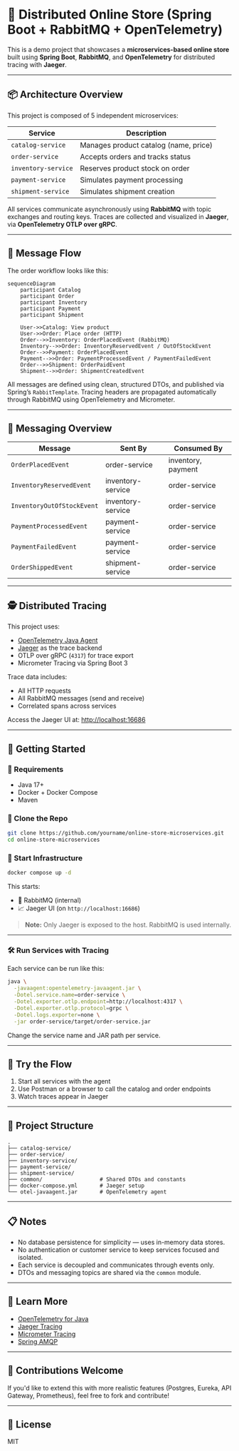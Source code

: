 # 🛒 Distributed Online Store (Spring Boot + RabbitMQ + OpenTelemetry)

This is a demo project that showcases a **microservices-based online store** built using **Spring Boot**, **RabbitMQ**, and **OpenTelemetry** for distributed tracing with **Jaeger**.

---

## 📦 Architecture Overview

This project is composed of 5 independent microservices:

| Service            | Description                                      |
|--------------------|--------------------------------------------------|
| `catalog-service`  | Manages product catalog (name, price)            |
| `order-service`    | Accepts orders and tracks status                 |
| `inventory-service`| Reserves product stock on order                  |
| `payment-service`  | Simulates payment processing                     |
| `shipment-service` | Simulates shipment creation                      |

All services communicate asynchronously using **RabbitMQ** with topic exchanges and routing keys. Traces are collected and visualized in **Jaeger**, via **OpenTelemetry OTLP over gRPC**.

---

## 🧭 Message Flow

The order workflow looks like this:

```mermaid
sequenceDiagram
    participant Catalog
    participant Order
    participant Inventory
    participant Payment
    participant Shipment

    User->>Catalog: View product
    User->>Order: Place order (HTTP)
    Order-->>Inventory: OrderPlacedEvent (RabbitMQ)
    Inventory-->>Order: InventoryReservedEvent / OutOfStockEvent
    Order-->>Payment: OrderPlacedEvent
    Payment-->>Order: PaymentProcessedEvent / PaymentFailedEvent
    Order-->>Shipment: OrderPaidEvent
    Shipment-->>Order: ShipmentCreatedEvent
```

All messages are defined using clean, structured DTOs, and published via Spring’s `RabbitTemplate`. Tracing headers are propagated automatically through RabbitMQ using OpenTelemetry and Micrometer.

---

## 📡 Messaging Overview

| Message                   | Sent By          | Consumed By         |
|---------------------------|------------------|----------------------|
| `OrderPlacedEvent`        | order-service     | inventory, payment   |
| `InventoryReservedEvent`  | inventory-service | order-service        |
| `InventoryOutOfStockEvent`| inventory-service | order-service        |
| `PaymentProcessedEvent`   | payment-service   | order-service        |
| `PaymentFailedEvent`      | payment-service   | order-service        |
| `OrderShippedEvent`       | shipment-service  | order-service        |

---

## 🕵️ Distributed Tracing

This project uses:

- [OpenTelemetry Java Agent](https://github.com/open-telemetry/opentelemetry-java-instrumentation)
- [Jaeger](https://www.jaegertracing.io/) as the trace backend
- OTLP over gRPC (`4317`) for trace export
- Micrometer Tracing via Spring Boot 3

Trace data includes:
- All HTTP requests
- All RabbitMQ messages (send and receive)
- Correlated spans across services

Access the Jaeger UI at: [http://localhost:16686](http://localhost:16686)

---

## 🚀 Getting Started

### 🐳 Requirements

- Java 17+
- Docker + Docker Compose
- Maven

### 📁 Clone the Repo

```bash
git clone https://github.com/yourname/online-store-microservices.git
cd online-store-microservices
```

### 🧰 Start Infrastructure

```bash
docker compose up -d
```

This starts:
- 🐇 RabbitMQ (internal)
- 📈 Jaeger UI (on `http://localhost:16686`)

> **Note:** Only Jaeger is exposed to the host. RabbitMQ is used internally.

---

### 🛠 Run Services with Tracing

Each service can be run like this:

```bash
java \
  -javaagent:opentelemetry-javaagent.jar \
  -Dotel.service.name=order-service \
  -Dotel.exporter.otlp.endpoint=http://localhost:4317 \
  -Dotel.exporter.otlp.protocol=grpc \
  -Dotel.logs.exporter=none \
  -jar order-service/target/order-service.jar
```

Change the service name and JAR path per service.

---

## 🧪 Try the Flow

1. Start all services with the agent
2. Use Postman or a browser to call the catalog and order endpoints
3. Watch traces appear in Jaeger

---

## 🧱 Project Structure

```
.
├── catalog-service/
├── order-service/
├── inventory-service/
├── payment-service/
├── shipment-service/
├── common/                  # Shared DTOs and constants
├── docker-compose.yml       # Jaeger setup
└── otel-javaagent.jar       # OpenTelemetry agent
```

---

## 📋 Notes

- No database persistence for simplicity — uses in-memory data stores.
- No authentication or customer service to keep services focused and isolated.
- Each service is decoupled and communicates through events only.
- DTOs and messaging topics are shared via the `common` module.

---

## 📖 Learn More

- [OpenTelemetry for Java](https://opentelemetry.io/docs/instrumentation/java/)
- [Jaeger Tracing](https://www.jaegertracing.io/)
- [Micrometer Tracing](https://micrometer.io/docs/tracing)
- [Spring AMQP](https://spring.io/projects/spring-amqp)

---

## 📣 Contributions Welcome

If you'd like to extend this with more realistic features (Postgres, Eureka, API Gateway, Prometheus), feel free to fork and contribute!

---

## 📝 License

MIT 